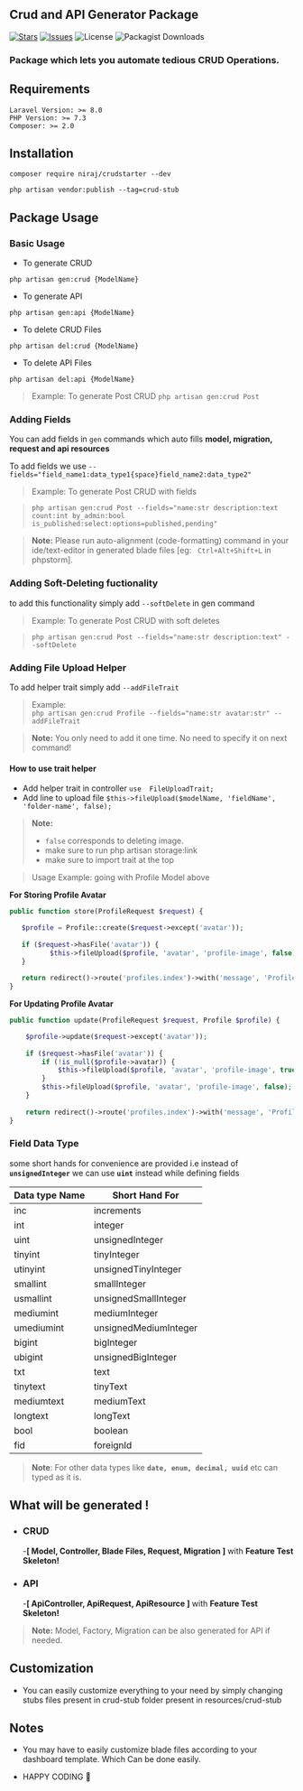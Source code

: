 

## Crud and API Generator Package

[![Stars](	https://img.shields.io/github/stars/NirajBasnyat/crudstarter)](https://github.com/NirajBasnyat/crudstarter/stargazers)
[![Issues](https://img.shields.io/github/issues/NirajBasnyat/crudstarter)](https://github.com/NirajBasnyat/crudstarter/issues)
![License](https://img.shields.io/github/license/NirajBasnyat/crudstarter)
![Packagist Downloads](https://shields.api-test.nl/packagist/dt/niraj/crudstarter)

### Package which lets you automate tedious CRUD Operations.

## Requirements
```
Laravel Version: >= 8.0
PHP Version: >= 7.3
Composer: >= 2.0
```

## Installation
```
composer require niraj/crudstarter --dev
```
```
php artisan vendor:publish --tag=crud-stub
```

## Package Usage

### Basic Usage

- To generate CRUD

``php artisan gen:crud {ModelName} ``

- To generate API

``php artisan gen:api {ModelName} ``

- To delete CRUD Files

``php artisan del:crud {ModelName} ``

- To delete API Files

``php artisan del:api {ModelName} ``

> Example:  To generate Post CRUD ``php artisan gen:crud Post ``

### Adding Fields
You can add fields in ``gen`` commands which auto fills **model, migration, request and api resources**

To add fields we use
``--fields="field_name1:data_type1{space}field_name2:data_type2"``

> Example:  To generate Post CRUD with fields

> ``php artisan gen:crud Post --fields="name:str description:text count:int by_admin:bool is_published:select:options=published,pending"``

> **Note:** Please run auto-alignment (code-formatting) command in your ide/text-editor in generated blade files [eg: `` Ctrl+Alt+Shift+L`` in phpstorm].

### Adding Soft-Deleting fuctionality
to add this functionality simply add ``--softDelete`` in gen command

> Example:  To generate Post CRUD with soft deletes

> ``php artisan gen:crud Post --fields="name:str description:text" --softDelete``

### Adding File Upload Helper
To add helper trait simply add ``--addFileTrait``
> Example:  
>  ``php artisan gen:crud Profile --fields="name:str avatar:str" --addFileTrait``

> **Note:** You only need to add it one time. No need to specify it on next command!
#### How to use trait helper
- Add helper trait in controller ``use  FileUploadTrait;``
- Add line to upload file ``$this->fileUpload($modelName, 'fieldName', 'folder-name', false);``
> **Note:**
> - `false` corresponds to deleting image.
> -  make sure to run php artisan storage:link
> - make sure to import trait at the top

> Usage Example:  going with Profile Model above

**For Storing Profile Avatar**
 ```php
public function store(ProfileRequest $request) { 

	$profile = Profile::create($request->except('avatar')); 
	
	if ($request->hasFile('avatar')) {
		   $this->fileUpload($profile, 'avatar', 'profile-image', false); 
	} 
	
	return redirect()->route('profiles.index')->with('message', 'Profile Created Successfully!'); 
}
```
**For Updating Profile Avatar**
```php
public function update(ProfileRequest $request, Profile $profile) { 

	$profile->update($request->except('avatar')); 
	
	if ($request->hasFile('avatar')) {
		if (!is_null($profile->avatar)) {
			$this->fileUpload($profile, 'avatar', 'profile-image', true);
		}
		$this->fileUpload($profile, 'avatar', 'profile-image', false);
	} 
	
	return redirect()->route('profiles.index')->with('message', 'Profile Created Successfully!'); 
}
``` 
### Field Data Type
some short hands for convenience are provided i.e instead of **``unsignedInteger``** we can use  **``uint``**  instead while defining fields

| Data type Name| Short Hand For      |
| ----------- | -----------------     |
| inc		  | increments            |
| int         | integer               |
| uint        | unsignedInteger       |
| tinyint     | tinyInteger           |
| utinyint    | unsignedTinyInteger   |
| smallint    | smallInteger          |
| usmallint   | unsignedSmallInteger  |
| mediumint   | mediumInteger         |
| umediumint  | unsignedMediumInteger |
| bigint      | bigInteger            |
| ubigint     | unsignedBigInteger    |
| txt         | text                  |
| tinytext    | tinyText              |
| mediumtext  | mediumText            |
| longtext    | longText              |
| bool        | boolean               |
| fid         | foreignId             |

> **Note**: For other data types like **``date, enum, decimal, uuid``** etc can typed as it is.

## What will be generated !

- ### CRUD
  -**[ Model, Controller, Blade Files, Request, Migration ]** with **Feature Test Skeleton!**

- ###  API

  -**[ ApiController,  ApiRequest,  ApiResource ]** with **Feature Test Skeleton!**

> **Note:** Model, Factory, Migration can be also generated for API if needed.

## Customization

- You can easily customize everything to your need by simply changing stubs files present in crud-stub folder present in resources/crud-stub

## Notes
- You may have to easily customize blade files according to your dashboard template.
  Which Can be done easily.

- HAPPY CODING :metal: 
